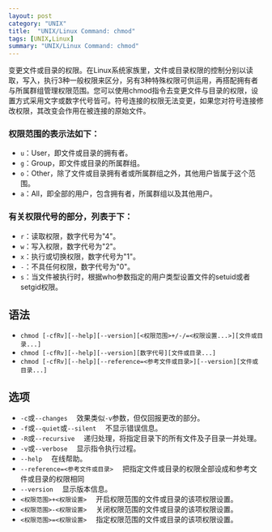```yaml
---
layout: post
category: "UNIX"
title:  "UNIX/Linux Command: chmod"
tags: [UNIX,Linux]
summary: "UNIX/Linux Command: chmod"
---
```

变更文件或目录的权限。在Linux系统家族里，文件或目录权限的控制分别以读取，写入，执行3种一般权限来区分，另有3种特殊权限可供运用，再搭配拥有者与所属群组管理权限范围。您可以使用chmod指令去变更文件与目录的权限，设置方式采用文字或数字代号皆可。符号连接的权限无法变更，如果您对符号连接修改权限，其改变会作用在被连接的原始文件。
### 权限范围的表示法如下：  
* `u`：User，即文件或目录的拥有者。  
* `g`：Group，即文件或目录的所属群组。  
* `o`：Other，除了文件或目录拥有者或所属群组之外，其他用户皆属于这个范围。  
* `a`：All，即全部的用户，包含拥有者，所属群组以及其他用户。  

### 有关权限代号的部分，列表于下：  
* `r`：读取权限，数字代号为"4"。  
* `w`：写入权限，数字代号为"2"。  
* `x`：执行或切换权限，数字代号为"1"。  
* `-`：不具任何权限，数字代号为"0"。  
* `s`：当文件被执行时，根据who参数指定的用户类型设置文件的setuid或者setgid权限。  

## 语法
* `chmod [-cfRv][--help][--version][<权限范围>+/-/=<权限设置...>][文件或目录...]`  
* `chmod [-cfRv][--help][--version][数字代号][文件或目录...]`  
* `chmod [-cfRv][--help][--reference=<参考文件或目录>][--version][文件或目录...]`  

## 选项
* `-c`或`--changes` 　效果类似`-v`参数，但仅回报更改的部分。  
* `-f`或`--quiet`或`--silent` 　不显示错误信息。  
* `-R`或`--recursive` 　递归处理，将指定目录下的所有文件及子目录一并处理。  
* `-v`或`--verbose` 　显示指令执行过程。  
* `--help` 　在线帮助。  
* `--reference=<参考文件或目录>` 　把指定文件或目录的权限全部设成和参考文件或目录的权限相同  
* `--version` 　显示版本信息。  
* `<权限范围>+<权限设置>` 　开启权限范围的文件或目录的该项权限设置。  
* `<权限范围>-<权限设置>` 　关闭权限范围的文件或目录的该项权限设置。  
* `<权限范围>=<权限设置>` 　指定权限范围的文件或目录的该项权限设置。  


